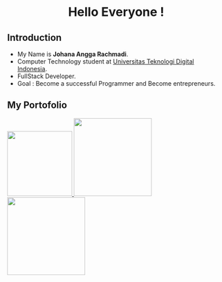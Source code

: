 <h1 align="center">  Hello Everyone ! </h1> 

## 	Introduction
- My Name is **Johana Angga Rachmadi**.
- Computer Technology student at [Universitas Teknologi Digital Indonesia](https://www.utdi.ac.id/).
- FullStack Developer.
- Goal : Become a successful Programmer and Become entrepreneurs.


## My Portofolio

<p align="left">
<a href="https://github.com/Anggarchmdi">
  <img height="150em" src="http://github-profile-summary-cards.vercel.app/api/cards/profile-details?username=Anggarchmdi&theme=tokyonight"/>
  <img height="180em" src="https://github-readme-stats-eight-theta.vercel.app/api?username=Anggarchmdi&show_icons=true&theme=tokyonight&include_all_commits=true&count_private=true"/>
  <img height="180em" src="https://github-readme-stats-eight-theta.vercel.app/api/top-langs/?username=Anggarchmdi&layout=compact&langs_count=8&theme=tokyonight"/></a>
</p>

